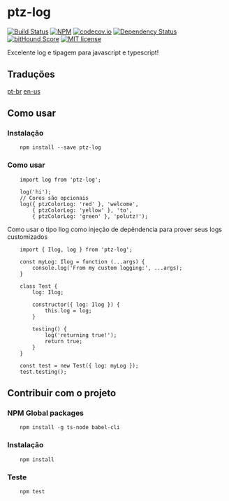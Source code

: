 # ptz-log

[![Build Status](https://travis-ci.org/polutz/ptz-log.svg)](https://travis-ci.org/polutz/ptz-log)
[![NPM](https://img.shields.io/npm/v/ptz-log.svg)](https://www.npmjs.com/package/ptz-log)
[![codecov.io](http://codecov.io/github/polutz/ptz-log/coverage.svg)](http://codecov.io/github/polutz/ptz-log)
[![Dependency Status](https://gemnasium.com/polutz/ptz-log.svg)](https://gemnasium.com/polutz/ptz-log)
[![bitHound Score](https://www.bithound.io/github/gotwarlost/istanbul/badges/score.svg)](https://www.bithound.io/github/polutz/ptz-log)
[![MIT license](http://img.shields.io/badge/license-MIT-brightgreen.svg)](http://opensource.org/licenses/MIT)

Excelente log e tipagem para javascript e typescript!

## Traduções
[pt-br](https://github.com/polutz/ptz-log/blob/master/README.pt-br.md)
[en-us](https://github.com/polutz/ptz-log/blob/master/README.md)

## Como usar

### Instalação
```
    npm install --save ptz-log
```

### Como usar
```javasript
    import log from 'ptz-log';

    log('hi');
    // Cores são opcionais
    log({ ptzColorLog: 'red' }, 'welcome',
        { ptzColorLog: 'yellow' }, 'to',
        { ptzColorLog: 'green' }, 'polutz!');
```

Como usar o tipo Ilog como injeção de depêndencia para prover seus logs customizados
```javasript
    import { Ilog, log } from 'ptz-log';

    const myLog: Ilog = function (...args) {
        console.log('From my custom logging:', ...args);
    }

    class Test {
        log: Ilog;

        constructor({ log: Ilog }) {
            this.log = log;
        }

        testing() {
            log('returning true!');
            return true;
        }
    }

    const test = new Test({ log: myLog });
    test.testing();
```



## Contribuir com o projeto

### NPM Global packages
```
    npm install -g ts-node babel-cli
```

### Instalação
```
    npm install   
```

### Teste
```
    npm test
```
